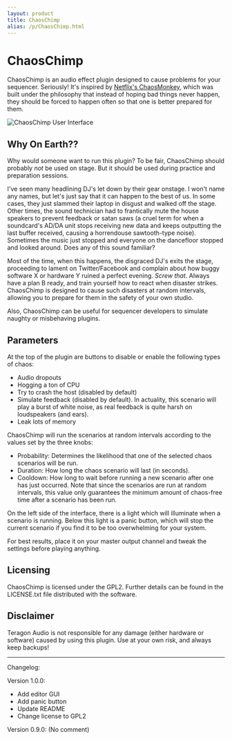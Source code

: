 ```yaml
---
layout: product
title: ChaosChimp
alias: /p/ChaosChimp.html
---
```


ChaosChimp
==========

ChaosChimp is an audio effect plugin designed to cause problems for your
sequencer. Seriously! It's inspired by [Netflix's ChaosMonkey][1], which was
built under the philosophy that instead of hoping bad things never happen,
they should be forced to happen often so that one is better prepared for them.

![ChaosChimp User Interface](http://static.teragonaudio.com/ta_chaoschimp.png)


Why On Earth??
--------------

Why would someone want to run this plugin? To be fair, ChaosChimp should
probably *not* be used on stage. But it should be used during practice and
preparation sessions.

I've seen many headlining DJ's let down by their gear onstage. I won't name
any names, but let's just say that it can happen to the best of us. In some
cases, they just slammed their laptop in disgust and walked off the stage.
Other times, the sound technician had to frantically mute the house speakers
to prevent feedback or satan saws (a cruel term for when a soundcard's AD/DA
unit stops receiving new data and keeps outputting the last buffer received,
causing a horrendouse sawtooth-type noise). Sometimes the music just stopped
and everyone on the dancefloor stopped and looked around. Does any of this
sound familiar?

Most of the time, when this happens, the disgraced DJ's exits the stage,
proceeding to lament on Twitter/Facebook and complain about how buggy software
X or hardware Y ruined a perfect evening. *Screw that*. Always have a plan B
ready, and train yourself how to react when disaster strikes. ChaosChimp is
designed to cause such disasters at random intervals, allowing you to prepare
for them in the safety of your own studio.

Also, ChaosChimp can be useful for sequencer developers to simulate naughty or
misbehaving plugins.


Parameters
----------

At the top of the plugin are buttons to disable or enable the following types
of chaos:

* Audio dropouts
* Hogging a ton of CPU
* Try to crash the host (disabled by default)
* Simulate feedback (disabled by default). In actuality, this scenario will
  play a burst of white noise, as real feedback is quite harsh on
  loudspeakers (and ears).
* Leak lots of memory

ChaosChimp will run the scenarios at random intervals according to the values
set by the three knobs:

* Probability: Determines the likelihood that one of the selected chaos
  scenarios will be run.
* Duration: How long the chaos scenario will last (in seconds).
* Cooldown: How long to wait before running a new scenario after one has just
  occurred. Note that since the scenarios are run at random intervals, this
  value only guarantees the minimum amount of chaos-free time after a scenario
  has been run.

On the left side of the interface, there is a light which will illuminate when
a scenario is running. Below this light is a panic button, which will stop the
current scenario if you find it to be too overwhelming for your system.

For best results, place it on your master output channel and tweak the
settings before playing anything.


Licensing
---------

ChaosChimp is licensed under the GPL2. Further details can be found in the
LICENSE.txt file distributed with the software.


Disclaimer
----------

Teragon Audio is not responsible for any damage (either hardware or software)
caused by using this plugin. Use at your own risk, and always keep backups!





- - -

Changelog:

Version 1.0.0:
- Add editor GUI
- Add panic button
- Update README
- Change license to GPL2

Version 0.9.0:
(No comment)


[1]: http://techblog.netflix.com/2010/12/5-lessons-weve-learned-using-aws.html
